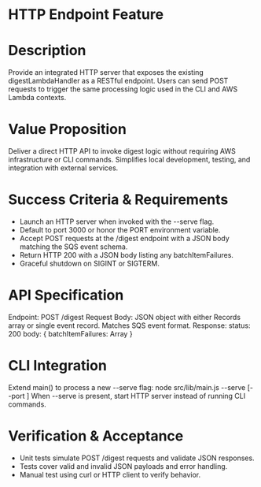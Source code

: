# HTTP Endpoint Feature

# Description
Provide an integrated HTTP server that exposes the existing digestLambdaHandler as a RESTful endpoint. Users can send POST requests to trigger the same processing logic used in the CLI and AWS Lambda contexts.

# Value Proposition
Deliver a direct HTTP API to invoke digest logic without requiring AWS infrastructure or CLI commands. Simplifies local development, testing, and integration with external services.

# Success Criteria & Requirements
- Launch an HTTP server when invoked with the --serve flag.
- Default to port 3000 or honor the PORT environment variable.
- Accept POST requests at the /digest endpoint with a JSON body matching the SQS event schema.
- Return HTTP 200 with a JSON body listing any batchItemFailures.
- Graceful shutdown on SIGINT or SIGTERM.

# API Specification
Endpoint: POST /digest
Request Body: JSON object with either Records array or single event record. Matches SQS event format.
Response:
  status: 200
  body: { batchItemFailures: Array }

# CLI Integration
Extend main() to process a new --serve flag:
  node src/lib/main.js --serve [--port <number>]
When --serve is present, start HTTP server instead of running CLI commands.

# Verification & Acceptance
- Unit tests simulate POST /digest requests and validate JSON responses.
- Tests cover valid and invalid JSON payloads and error handling.
- Manual test using curl or HTTP client to verify behavior.
